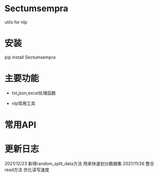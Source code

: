 # Sectumsempra 
utils for nlp

# 安装
pip install Sectumsempra

# 主要功能
* txt,json,excel处理函数
<!-- - pdf抽取接口 -->
* nlp常用工具

# 常用API

<!-- **label2id**
用于序列标注时标签和id相互转换  
**find_lcs**
查找公共子串  
**random_build_data**
按照比例切分数据集  
**removeLineFeed**
清洗数据中的去除换行 tab键  
**text_len_analysis**
分析数据中的文本长度  
**split_to_paragraph**
将文本切成句子  
**get_slide_window_text**
滑动窗口切割句子  
**find_co_occurrence_word**
通过统计词语的共现次数,寻找关键词  
**chs_2_cht**  
简体到繁体  
**strQ2B**
全角转半角  
**long_substr**
多个字符的公共子串   -->

# 更新日志

2021/12/23 新增random_split_data方法 用来快速划分数据集
2021/11/26 整合read方法 优化读写速度
  


